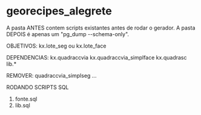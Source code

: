 georecipes_alegrete
===================

A pasta ANTES contem scripts existantes antes de rodar o gerador. A pasta DEPOIS é apenas um "pg_dump --schema-only".

OBJETIVOS:  kx.lote_seg ou kx.lote_face

DEPENDENCIAS:
	kx.quadraccvia
	kx.quadraccvia_simplface
	kx.quadrasc
	lib.*

REMOVER:
	quadraccvia_simplseg
	...




RODANDO SCRIPTS SQL


1. fonte.sql
2. lib.sql
